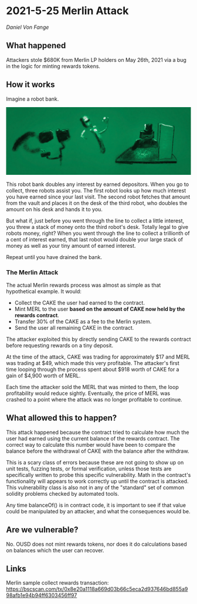 # 2021-5-25 Merlin Attack

_Daniel Von Fange_

## What happened

Attackers stole $680K from Merlin LP holders on May 26th, 2021 via a bug in the logic for minting rewards tokens. 

## How it works

Imagine a robot bank.

![Illustration of three banking robots](../reproductions/assets/2021_merlin_illustration.png)

This robot bank doubles any interest by earned depositors. When you go to collect, three robots assist you. The first robot looks up how much interest you have earned since your last visit. The second robot fetches that amount from the vault and places it on the desk of the third robot, who doubles the amount on his desk and hands it to you.

But what if, just before you went through the line to collect a little interest, you threw a stack of money onto the third robot's desk. Totally legal to give robots money, right? When you went through the line to collect a trillionth of a cent of interest earned, that last robot would double your large stack of money as well as your tiny amount of earned interest.

Repeat until you have drained the bank.

### The Merlin Attack

The actual Merlin rewards process was almost as simple as that hypothetical example. It would:

- Collect the CAKE the user had earned to the contract.
- Mint MERL to the user **based on the amount of CAKE now held by the rewards contract**.
- Transfer 30% of the CAKE as a fee to the Merlin system.
- Send the user all remaining CAKE in the contract.

The attacker exploited this by directly sending CAKE to the rewards contract before  requesting rewards on a tiny deposit.

At the time of the attack, CAKE was trading for approximately $17 and MERL was trading at $49, which made this very profitable. The attacker's first time looping through the process spent about $918 worth of CAKE for a gain of $4,900 worth of MERL.

Each time the attacker sold the MERL that was minted to them, the loop profitability would reduce sightly. Eventually, the price of MERL was crashed to a point where the attack was no longer profitable to continue.

## What allowed this to happen?

This attack happened because the contract tried to calculate how much the user had earned using the current balance of the rewards contract. The correct way to calculate this number would have been to compare the balance before the withdrawal of CAKE with the balance after the withdraw.

This is a scary class of errors because these are not going to show up on unit tests, fuzzing tests, or formal verification, unless those tests are specifically written to probe this specific vulnerability. Math in the contract's functionality will appears to work correctly up until the contract is attacked. This vulnerability class is also not in any of the "standard" set of common solidity problems checked by automated tools.

Any time balanceOf() is in contract code, it is important to see if that value could be manipulated by an attacker, and what the consequences would be.

## Are we vulnerable?

No. OUSD does not mint rewards tokens, nor does it do calculations based on balances which the user can recover.

## Links

Merlin sample collect rewards transaction:
https://bscscan.com/tx/0x8e20a1118a669d03b66c5eca2d937646bd855a998afb1e94b94ff6303456ff97
